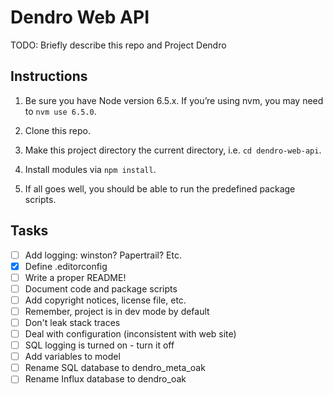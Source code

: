 # Dendro Web API

TODO: Briefly describe this repo and Project Dendro


## Instructions

1. Be sure you have Node version 6.5.x. If you’re using nvm, you may need to `nvm use 6.5.0`.

2. Clone this repo.

3. Make this project directory the current directory, i.e. `cd dendro-web-api`.

4. Install modules via `npm install`.

5. If all goes well, you should be able to run the predefined package scripts.


## Tasks

- [ ] Add logging: winston? Papertrail? Etc.
- [x] Define .editorconfig
- [ ] Write a proper README!
- [ ] Document code and package scripts
- [ ] Add copyright notices, license file, etc.
- [ ] Remember, project is in dev mode by default
- [ ] Don't leak stack traces
- [ ] Deal with configuration (inconsistent with web site)
- [ ] SQL logging is turned on - turn it off
- [ ] Add variables to model
- [ ] Rename SQL database to dendro_meta_oak
- [ ] Rename Influx database to dendro_oak
